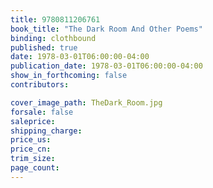 ```yaml
---
title: 9780811206761
book_title: "The Dark Room And Other Poems"
binding: clothbound
published: true
date: 1978-03-01T06:00:00-04:00
publication_date: 1978-03-01T06:00:00-04:00
show_in_forthcoming: false
contributors:

cover_image_path: TheDark_Room.jpg
forsale: false
saleprice:
shipping_charge:
price_us:
price_cn:
trim_size:
page_count:
---
```


